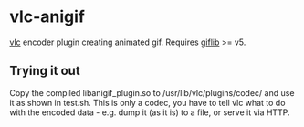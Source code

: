 # vlc-anigif

[vlc](https://www.videolan.org/vlc/) encoder plugin creating animated gif.
Requires [giflib](http://giflib.sourceforge.net/) >= v5.

## Trying it out

Copy the compiled libanigif_plugin.so to /usr/lib/vlc/plugins/codec/ and use it as shown in test.sh. This is only a codec, you have to tell vlc what to do with the encoded data - e.g. dump it (as it is) to a file, or serve it via HTTP.

